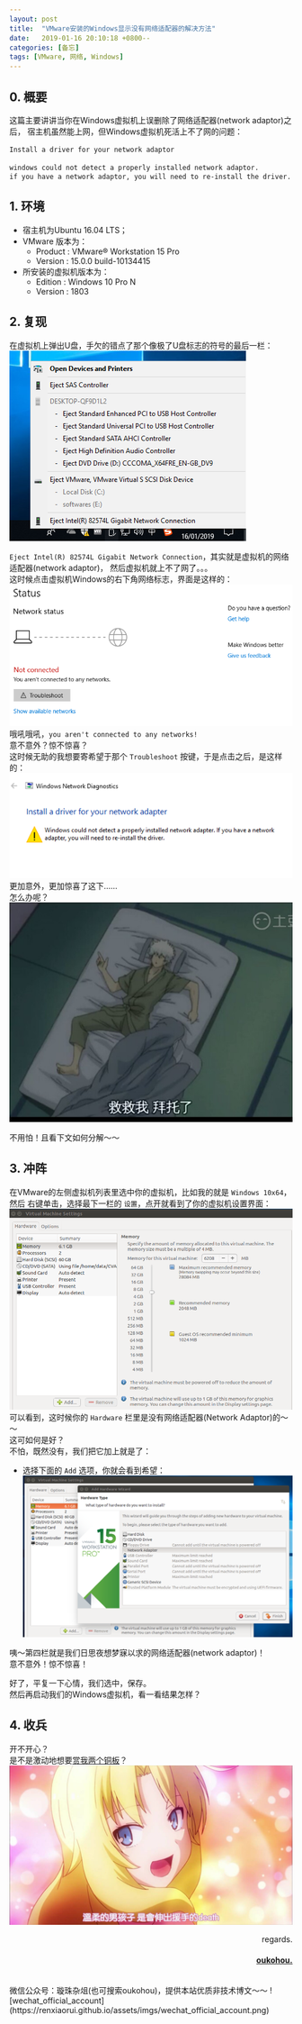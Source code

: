 ```yaml
---
layout: post
title:  "VMware安装的Windows显示没有网络适配器的解决方法"
date:   2019-01-16 20:10:18 +0800--
categories: [备忘]
tags: [VMware, 网络, Windows]  
---
```


## 0. 概要
这篇主要讲讲当你在Windows虚拟机上误删除了网络适配器(network adaptor)之后，
宿主机虽然能上网，但Windows虚拟机死活上不了网的问题：
```text
Install a driver for your network adaptor

windows could not detect a properly installed network adaptor.
if you have a network adaptor, you will need to re-install the driver.
```

## 1. 环境
- 宿主机为Ubuntu 16.04 LTS；  
- VMware 版本为：  
    - Product : VMware® Workstation 15 Pro  
    - Version : 15.0.0 build-10134415
- 所安装的虚拟机版本为：  
    - Edition : Windows 10 Pro N  
    - Version : 1803  

## 2. 复现
在虚拟机上弹出U盘，手欠的错点了那个像极了U盘标志的符号的最后一栏：  
![logo](https://raw.githubusercontent.com/oukohou/image_gallery/master/blogs/progressive_GAN/logo%7E%7E.png "就是这个最后一栏！！！" )
  
 `Eject Intel(R) 82574L Gigabit Network Connection`，其实就是虚拟机的网络适配器(network adaptor)，
然后虚拟机就上不了网了。。。  
这时候点击虚拟机Windows的右下角网络标志，界面是这样的：  
![network_status](https://raw.githubusercontent.com/oukohou/image_gallery/master/blogs/progressive_GAN/network_status.png)  
哦吼哦吼，`you aren't connected to any networks!`  
意不意外？惊不惊喜？  
这时候无助的我想要寄希望于那个 `Troubleshoot` 按键，于是点击之后，是这样的：  
![install_a_driver](https://raw.githubusercontent.com/oukohou/image_gallery/master/blogs/progressive_GAN/install_a_driver.png)   
更加意外，更加惊喜了这下……  
怎么办呢？  
![help~~](https://raw.githubusercontent.com/oukohou/image_gallery/master/blogs/progressive_GAN/help.jpg)    
  

不用怕！且看下文如何分解～～  

## 3. 冲阵
在VMware的左侧虚拟机列表里选中你的虚拟机，比如我的就是 `Windows 10x64`，然后
右键单击，选择最下一栏的 `设置`，点开就看到了你的虚拟机设置界面：  
![VMsettings](https://raw.githubusercontent.com/oukohou/image_gallery/master/blogs/progressive_GAN/VM_settings.png)   
可以看到，这时候你的 `Hardware` 栏里是没有网络适配器(Network Adaptor)的～～  
这可如何是好？  
不怕，既然没有，我们把它加上就是了：
- 选择下面的 `Add` 选项，你就会看到希望：  
![network_adaptor](https://raw.githubusercontent.com/oukohou/image_gallery/master/blogs/progressive_GAN/network_adaptor!.png)  

咦～第四栏就是我们日思夜想梦寐以求的网络适配器(network adaptor)！  
意不意外！惊不惊喜！  

好了，平复一下心情，我们选中，保存。  
然后再启动我们的Windows虚拟机，看一看结果怎样？  

## 4. 收兵
开不开心？  
是不是激动地想要[赏我两个铜板](https://renxiaorui.github.io/donate/ "那就赏吧，点击直达打赏页面～～ ")？    
[![yasashii](https://raw.githubusercontent.com/oukohou/image_gallery/master/blogs/anime/%E6%B8%A9%E6%9F%94%E7%9A%84%E7%94%B7%E5%AD%A9%E5%AD%90.jpg "当然，女孩子会更温柔的啦～～")](https://renxiaorui.github.io/donate/)  






<p  align="right">regards.</p>
<h4 align="right">
    <a href="https:renxiaorui.github.io">
        oukohou.
    </a>
</h4>


<br>
微信公众号：璇珠杂俎(也可搜索oukohou)，提供本站优质非技术博文～～
![wechat_official_account](https://renxiaorui.github.io/assets/imgs/wechat_official_account.png)  
